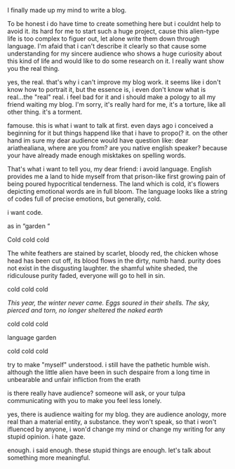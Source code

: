  I finally made up my mind to write a blog.

 To be honest i do have time to create something here but i couldnt help to avoid it. its hard for me to start such a huge project, cause this alien-type life is too complex to figuer out, let alone write them down through language. I'm afaid that i can't describe it clearly so that cause some understanding for my sincere audience who shows a huge curiosity about this kind of life and would like to do some research on it. I really want show you the real thing.

 yes, the real. that's why i can't improve my blog work. it seems like i don't know how to portrait it, but the essence is, i even don't know what is real...the "real" real. i feel bad for it and i should make a pology to all my friend waiting my blog. I'm sorry, it's really hard for me, it's a torture, like all other thing. it's a torment.

 famouse. this is what i want to talk at first. even days ago i conceived a beginning for it but things happend like that i have to propo(? it. on the other hand im sure my dear audience would have question like: dear ariathealiana, where are you from? are you native english speaker? because your have already made enough misktakes on spelling words.

  That's what i want to tell you, my dear friend: i avoid language. English provides me a land to hide myself from that prison-like first growing pain of being poured hypocritical tenderness. The land which is cold, it's flowers depicting emotional words are in full bloom. The language looks like a string of codes full of precise emotions, but generally, cold.

  i want code.
 
  as in “garden “

  Cold cold cold

  The white feathers are stained by scarlet, bloody red, the chicken whose head has been cut off, its blood flows in the dirty, numb hand. purity does not exist in the disgusting laughter. the shamful white sheded, the ridiculouse purity faded, everyone will go to hell in sin.

cold cold cold

_This year, the winter never came. Eggs soured in their shells. The sky, pierced and torn, no longer sheltered the naked earth_

cold cold cold

language garden

cold cold cold

try to make "myself" understood. i still have the pathetic humble wish. although the little alien have been in such despaire from a long time in unbearable and unfair infliction from the erath

is there really have audience? someone will ask, or your tulpa communicating with you to make you feel less lonely. 

yes, there is audience waiting for my blog. they are audience anology, more real than a material entity, a substance. they won't speak, so that i won't ifluenced by anyone, i won'd change my mind or change my writing for any stupid opinion. i hate gaze.

enough. i said enough. these stupid things are enough. let's talk about something more meaningful.



